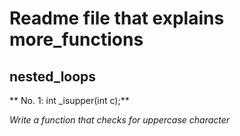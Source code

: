 # Readme file that explains more_functions

## nested_loops

** No. 1: int _isupper(int c);**

*Write a function that checks for uppercase character*

